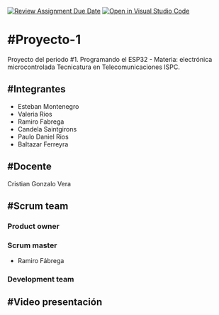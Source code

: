 [![Review Assignment Due Date](https://classroom.github.com/assets/deadline-readme-button-24ddc0f5d75046c5622901739e7c5dd533143b0c8e959d652212380cedb1ea36.svg)](https://classroom.github.com/a/J_sTf_W8)
[![Open in Visual Studio Code](https://classroom.github.com/assets/open-in-vscode-718a45dd9cf7e7f842a935f5ebbe5719a5e09af4491e668f4dbf3b35d5cca122.svg)](https://classroom.github.com/online_ide?assignment_repo_id=10806337&assignment_repo_type=AssignmentRepo)
# #Proyecto-1
Proyecto del periodo #1. Programando el ESP32 - 
Materia: electrónica microcontrolada
Tecnicatura en Telecomunicaciones ISPC.
## #Integrantes
- Esteban Montenegro
- Valeria Rios
- Ramiro Fabrega
- Candela Saintgirons
- Paulo Daniel Rios
- Baltazar Ferreyra


## #Docente
Cristian Gonzalo Vera

##  #Scrum team
###  Product owner
###  Scrum master
- Ramiro Fábrega
###  Development team

## #Video presentación



